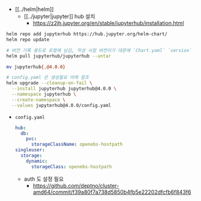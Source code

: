 - [[../helm|helm]]
  - [[../jupyter|jupyter]] hub 설치
    + https://z2jh.jupyter.org/en/stable/jupyterhub/installation.html
```sh
helm repo add jupyterhub https://hub.jupyter.org/helm-chart/
helm repo update

# 버전 기록 용도로 로컬에 남김, 작성 시점 버전이기 대문에 `Chart.yaml` `version` 속성 확인
helm pull jupyterhub/jupyterhub --untar

mv jupyterhub{,@4.0.0}

# config.yaml 은 생성필요 아래 참조
helm upgrade --cleanup-on-fail \
  --install jupyterhub jupyterhub@4.0.0 \
  --namespace jupyterhub \
  --create-namespace \
  --values jupyterhub@4.0.0/config.yaml
```

- `config.yaml`
  ```yaml
  hub:
    db:
      pvc:
        storageClassName: openebs-hostpath
  singleuser:
    storage:
      dynamic:
        storageClass: openebs-hostpath
  ```
  - auth 도 설정 필요
    + https://github.com/deptno/cluster-amd64/commit/f39a80f7a738d5850b4fb5e22202dfcfb6f843f6
